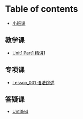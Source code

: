 # Table of contents

* [小班课](README.md)

## 教学课

* [Unit1 Part1 精讲1](jiao-xue-ke/unit1part1-jing-jiang-1.md)

## 专项课

* [Lesson\_001 语法综述](zhuan-xiang-ke/lesson001-yu-fa-zong-shu.md)

## 答疑课

* [Untitled](da-yi-ke/untitled.md)

